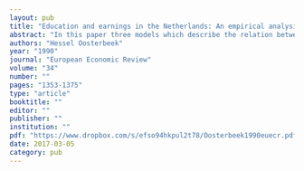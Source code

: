 ```yaml
---
layout: pub
title: "Education and earnings in the Netherlands: An empirical analysis"
abstract: "In this paper three models which describe the relation between earnings and education are estimated, using one single data set. One model is a simple dummy regression model in which the educational variables are exogenous. Both other models take account of the fact that individuals choose their optimal amount of education, and is therefore endogenous. In all three models I try to specify the equations in the same way as others have done with other data sets. It turns out that in each model important conclusions reached in earlier research, are not supported by the empirical findings reported here."
authors: "Hessel Oosterbeek"
year: "1990"
journal: "European Economic Review"
volume: "34"
number: ""
pages: "1353-1375"
type: "article"
booktitle: ""
editor: ""
publisher: ""
institution: ""
pdf: "https://www.dropbox.com/s/efso94hkpul2t78/Oosterbeek1990euecr.pdf?dl=0"
date: 2017-03-05
category: pub
---
```

